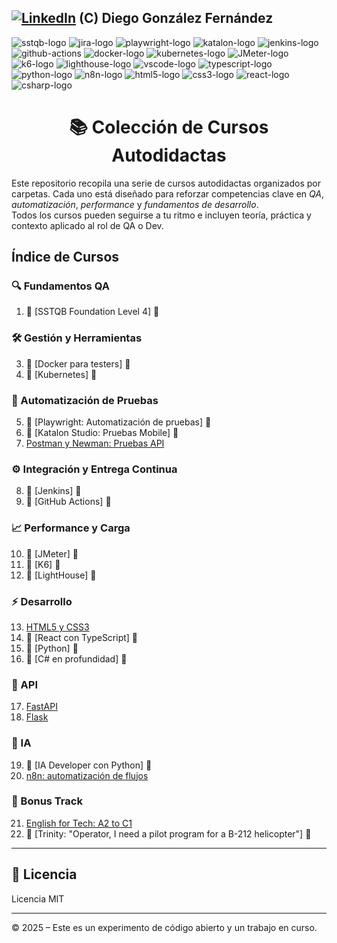 [![LinkedIn][linkedin-logo]][linkedin-link] (C) Diego González Fernández
---

![sstqb-logo]
![jira-logo]
![playwright-logo]
![katalon-logo]
![jenkins-logo]
![github-actions]
![docker-logo]
![kubernetes-logo]
![JMeter-logo]
![k6-logo]
![lighthouse-logo]
![vscode-logo]
![typescript-logo]
![python-logo]
![n8n-logo]
![html5-logo]
![css3-logo]
![react-logo]
![csharp-logo]

<h1 align="center">📚 Colección de Cursos Autodidactas</h1>

Este repositorio recopila una serie de cursos autodidactas organizados por carpetas. Cada uno está diseñado para reforzar competencias clave en *QA*, *automatización*, *performance* y *fundamentos de desarrollo*.  
Todos los cursos pueden seguirse a tu ritmo e incluyen teoría, práctica y contexto aplicado al rol de QA o Dev.

## Índice de Cursos

### 🔍 Fundamentos QA

1. 🚧 [SSTQB Foundation Level 4]<!-- (./courses/qa-fundaments/sstqb/readme.md)--> 🚧

### 🛠️ Gestión y Herramientas

3. 🚧 [Docker para testers]<!-- (./courses/containers/docker/readme.md)--> 🚧
4. 🚧 [Kubernetes]<!-- (./courses/containers/kubernetes/readme.md)--> 🚧

### 🧪 Automatización de Pruebas

5. 🚧 [Playwright: Automatización de pruebas]<!-- (./courses/automation/playwright/readme.md)--> 🚧
6. 🚧 [Katalon Studio: Pruebas Mobile]<!-- (./courses/automation/katalon/readme.md)--> 🚧
7. [Postman y Newman: Pruebas API](./courses/automation/postman/readme.md)

### ⚙️ Integración y Entrega Continua

8. 🚧 [Jenkins]<!-- (./courses/ci-cd/jenkins/readme.md)--> 🚧
9. 🚧 [GitHub Actions]<!-- (./courses/ci-cd/github-actions/readme.md)--> 🚧

### 📈 Performance y Carga

10. 🚧 [JMeter]<!-- (./courses/performance/jmeter/readme.md)--> 🚧
11. 🚧 [K6]<!-- (./courses/performance/k6/readme.md)--> 🚧
12. 🚧 [LightHouse]<!-- (./courses/performance/lighthouse/lighthouse/readme.md)--> 🚧

### ⚡ Desarrollo

13. [HTML5 y CSS3](./courses/dev-and-ia/html5/readme.md)
14. 🚧 [React con TypeScript]<!-- (./courses/dev-and-ia/react/readme.md)--> 🚧
15. 🚧 [Python]<!-- (./courses/dev-and-ia/python/readme.md)--> 🚧
16. 🚧 [C# en profundidad]<!-- (./courses/dev-and-ia/csharp/readme.md)--> 🚧

### 📡 API

17. [FastAPI](./courses/dev-and-ia/fastapi/readme.md)
18. [Flask](./courses/dev-and-ia/flask/readme.md)

### 🧠 IA

19. 🚧 [IA Developer con Python]<!-- (./courses/dev-and-ia/ia-python/readme.md)--> 🚧
20. [n8n: automatización de flujos](./courses/dev-and-ia/n8n/readme.md)

### 🚁 Bonus Track

21. [English for Tech: A2 to C1](./courses/resources/english/readme.md)
22. 🚧 [Trinity: "Operator, I need a pilot program for a B-212 helicopter"]<!-- (./courses/resources/helicopter/readme.md)--> 🚧

---

## 📄 Licencia

Licencia MIT

---

© 2025 – Este es un experimento de código abierto y un trabajo en curso.

<!-- Certificaciones -->
[sstqb-logo]: https://img.shields.io/badge/SSTQB-005AA7?style=for-the-badge&logoColor=white

<!-- QA tools -->
[jira-logo]: https://img.shields.io/badge/jira-%230A0FFF.svg?style=for-the-badge&logo=jira&logoColor=white

<!-- CI Tool -->
[github-actions]: https://img.shields.io/badge/github%20actions-%232671E5.svg?style=for-the-badge&logo=githubactions&logoColor=white
[jenkins-logo]: https://img.shields.io/badge/Jenkins-D24939?style=for-the-badge&logo=jenkins&logoColor=white

<!-- Containers -->
[kubernetes-logo]: https://img.shields.io/badge/Kubernetes-326CE5?style=for-the-badge&logo=kubernetes&logoColor=white
[docker-logo]: https://img.shields.io/badge/Docker-2496ED?style=for-the-badge&logo=docker&logoColor=white

<!-- Programming Languages -->
[typescript-logo]: https://img.shields.io/badge/typescript-%23007ACC.svg?style=for-the-badge&logo=typescript&logoColor=white
[python-logo]: https://img.shields.io/badge/Python-black?logo=python&style=for-the-badge
[html5-logo]: https://img.shields.io/badge/HTML5-E34F26?style=for-the-badge&logo=html5&logoColor=white
[css3-logo]: https://img.shields.io/badge/CSS3-1572B6?style=for-the-badge&logo=css3&logoColor=white
[csharp-logo]: https://img.shields.io/badge/C%23-239120?style=for-the-badge&logo=c-sharp&logoColor=white

<!-- Testing Frameworks -->
[cypress-logo]: https://img.shields.io/badge/-cypress-%23E5E5E5?style=for-the-badge&logo=cypress&logoColor=058a5e
[playwright-logo]: https://img.shields.io/badge/playwright-black?style=for-the-badge
[katalon-logo]: https://img.shields.io/badge/Katalon%20Studio-0568A6?style=for-the-badge&logo=katalon&logoColor=white

<!-- Performance -->
[K6-logo]: https://img.shields.io/badge/k6-7D64FF?style=for-the-badge&logo=k6&logoColor=white
[JMeter-logo]: https://img.shields.io/badge/JMeter-D24939?style=for-the-badge&logo=apache-jmeter&logoColor=white
[axe-core-logo]: https://img.shields.io/badge/axe--core-darkgreen?style=for-the-badge&logo=axe&logoColor=white
[lighthouse-logo]: https://img.shields.io/badge/Lighthouse-orange?style=for-the-badge&logo=lighthouse&logoColor=white

<!-- Dev Tools -->
[vscode-logo]: https://img.shields.io/badge/Visual%20Studio%20Code-0078d7.svg?style=for-the-badge&logo=visual-studio-code&logoColor=white
[react-logo]: https://img.shields.io/badge/React-61DAFB?style=for-the-badge&logo=react&logoColor=black

<!-- IA -->
[n8n-logo]: https://img.shields.io/badge/n8n-EF6533?style=for-the-badge&logo=n8n&logoColor=white

<!-- Other -->
[linkedin-logo]: https://img.shields.io/badge/LinkedIn-blue?style=for-the-badge&logo=linkedin&logoColor=white
[linkedin-link]: https://www.linkedin.com/in/diego-gonzalez-fernandez/
